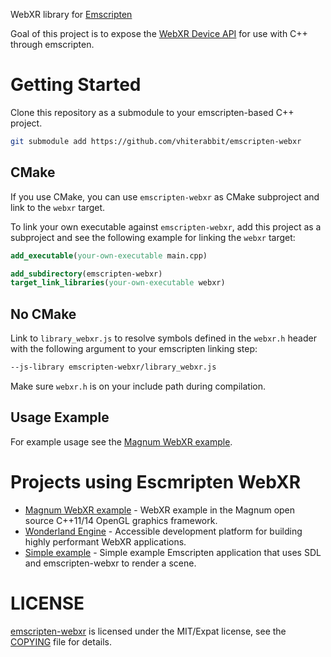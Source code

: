 WebXR library for [Emscripten](https://github.com/emscripten-core/emscripten)

Goal of this project is to expose the [WebXR Device API](https://www.w3.org/TR/webxr/)
for use with C++ through emscripten.

Getting Started
===============

Clone this repository as a submodule to your emscripten-based C++ project.

~~~sh
git submodule add https://github.com/vhiterabbit/emscripten-webxr
~~~

CMake
-----

If you use CMake, you can use `emscripten-webxr` as CMake subproject and link to the `webxr` target.

To link your own executable against `emscripten-webxr`, add this project as a subproject
and see the following example for linking the `webxr` target:

~~~cmake
add_executable(your-own-executable main.cpp)

add_subdirectory(emscripten-webxr)
target_link_libraries(your-own-executable webxr)
~~~

No CMake
--------

Link to `library_webxr.js` to resolve symbols defined in the `webxr.h` header
with the following argument to your emscripten linking step:

~~~sh
--js-library emscripten-webxr/library_webxr.js
~~~

Make sure `webxr.h` is on your include path during compilation.

Usage Example
-------------

For example usage see the [Magnum WebXR example](https://github.com/mosra/magnum-examples/blob/master/src/webxr/WebXrExample.cpp).

Projects using Escmripten WebXR
===============================

 - [Magnum WebXR example](https://github.com/mosra/magnum-examples/blob/master/src/webxr/WebXrExample.cpp) - WebXR example in the Magnum open source C++11/14 OpenGL graphics framework.
 - [Wonderland Engine](https://www.wonderlandengine.com) - Accessible development platform for building highly performant WebXR applications.
 - [Simple example](https://github.com/GerbenHettinga/WebXR-Emscripten) - Simple example Emscripten application that uses SDL and emscripten-webxr to render a scene.


LICENSE
=======

[emscripten-webxr](https://github.com/vhiterabbit/emscripten-webxr) is licensed
under the MIT/Expat license, see the [COPYING](COPYING) file
for details.
